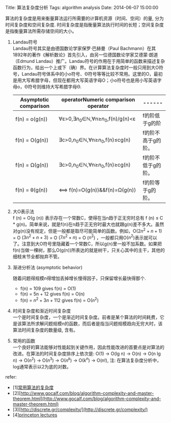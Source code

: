 Title: 算法复杂度分析
Tags: algorithm analysis
Date: 2014-06-07 15:00:00

  算法的复杂度是用来衡量算法运行所需要的计算机资源（时间、空间）的量, 分为时间复杂度和空间复杂度. 时间复杂度是指衡量算法执行时间的长短；空间复杂度是指衡量算法所需存储空间的大小。

1. Landau符号  
    Landau符号其实是由德国数论学家保罗·巴赫曼（Paul Bachmann）在其1892年的著作《解析数论》首先引入，由另一位德国数论学家艾德蒙·朗道（Edmund Landau）推广。Landau符号的作用在于用简单的函数来描述复杂函数行为，给出一个上或下（确）界。在计算算法复杂度时一般只用到大O符号，Landau符号体系中的小o符号、Θ符号等等比较不常用。这里的O，最初是用大写希腊字母，但现在都用大写英语字母O；小o符号也是用小写英语字母o，Θ符号则维持大写希腊字母Θ.

    Asymptotic comparison  | operatorNumeric comparison operator|------
    -----------------------|-----------------------------------|------
    f(n) = o(g(n)) | ∀ε>0,∃$n_0$∈ℕ,∀n≥$n_0$,f(n)/g(n)<ε | f的阶低于g的阶
    f(n) = O(g(n)) | ∃c>0,$n_0$∈ℕ,∀n≥$n_0$,f(n)≤cg(n)   | f的阶不高于g的阶。
    f(n) = Ω(g(n)) | ∃c>0,$n_0$∈ℕ,∀n≥$n_0$,f(n)≥cg(n)   | f的阶不低于g的阶。
    f(n) = θ(g(n)) | ⟺ f(n)=O(g(n))&&f(n)=Ω(g(n)) | f的阶等于g的阶。

2. 大O表示法  
  f (n) = Ο(g (n)) 表示存在一个常数C，使得在当n趋于正无穷时总有 f (n) ≤ C * g(n)。简单来说，就是f(n)在n趋于正无穷时最大也就跟g(n)差不多大。虽然对g(n)没有规定，但是一般都是取尽可能简单的函数。例如，O($2n^2+n+1$) = O ($3n^2+n+3$) = O ($7n^2+n$) = O ($n^2$) ，一般都只用O($n^2$)表示就可以了。注意到大O符号里隐藏着一个常数C，所以g(n)里一般不加系数。如果把f(n)当做一棵树，那么O(g(n))所表达的就是树干，只关心其中的主干，其他的细枝末节全都抛弃不管。

3. 渐进分析法 (asymptotic behavior)

    随着问题得规模n得增加丢掉增长慢得因子，只保留增长最快得那个.

    - f(n) = 109 gives f(n) = O(1)
    - f(n) = 5n + 12 gives f(n) = O(n)
    - f(n) = $n^2 + 3n + 112$ gives f(n) = O($n^2$)


4. 时间复杂度和渐近时间复杂度  
  一个是时间复杂度，一个是渐近时间复杂度。前者是某个算法的时间耗费，它是该算法所求解问题规模n的函数，而后者是指当问题规模趋向无穷大时，该算法时间复杂度的数量级, 含有。

5. 常用的函数  
  一个良好的算法能够对性能起到关键作用，因此性能改进的首要点是对算法的改进。在算法的时间复杂度排序上依次是:
O(1) -> O(lg n) -> O(n) -> O(n lg n) -> O($n^2$) -> O($n^3$) -> O($n^k$) -> O($k^n$) -> O(n!), 注: 在算法复杂度分析中，log通常表示以2为底的对数。

refer:

 - [1][常用算法的复杂度](http://bigocheatsheet.com/)
 - [2][http://www.gocalf.com/blog/algorithm-complexity-and-master-theorem.html](http://www.gocalf.com/blog/algorithm-complexity-and-master-theorem.html)
 - [3][http://discrete.gr/complexity/](http://discrete.gr/complexity/)
 - [4][princeton lectures](http://aofa.cs.princeton.edu/home/)

